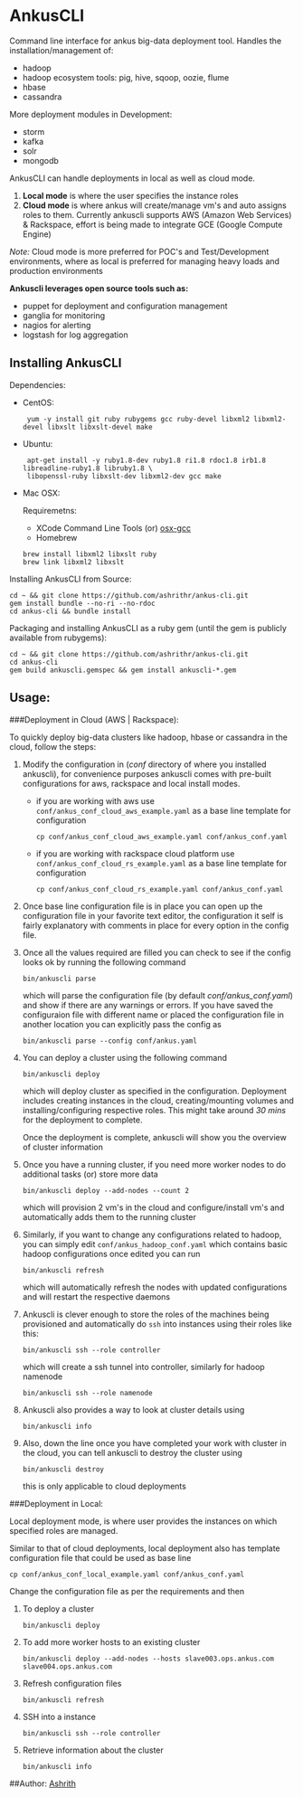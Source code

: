 # AnkusCLI

Command line interface for ankus big-data deployment tool. Handles the installation/management of:

 - hadoop
 - hadoop ecosystem tools: pig, hive, sqoop, oozie, flume
 - hbase
 - cassandra

 More deployment modules in Development:

 - storm
 - kafka
 - solr
 - mongodb

 AnkusCLI can handle deployments in local as well as cloud mode.

 1. **Local mode** is where the user specifies the instance roles
 2. **Cloud mode** is where ankus will create/manage vm's and auto assigns roles to them. Currently ankuscli supports AWS (Amazon Web Services) & Rackspace, effort is being made to integrate GCE (Google Compute Engine)

  *Note:* Cloud mode is more preferred for POC's and Test/Development environments, where as local is preferred for managing heavy
  loads and production environments

**Ankuscli leverages open source tools such as:**

 - puppet for deployment and configuration management
 - ganglia for monitoring
 - nagios for alerting
 - logstash for log aggregation

## Installing AnkusCLI

Dependencies:
 
 - CentOS:

   ```
    yum -y install git ruby rubygems gcc ruby-devel libxml2 libxml2-devel libxslt libxslt-devel make
   ```
 - Ubuntu:

   ```
    apt-get install -y ruby1.8-dev ruby1.8 ri1.8 rdoc1.8 irb1.8 libreadline-ruby1.8 libruby1.8 \
    libopenssl-ruby libxslt-dev libxml2-dev gcc make
   ```
 
 - Mac OSX:
 
 	Requiremetns:
	- XCode Command Line Tools (or) [osx-gcc](https://github.com/kennethreitz/osx-gcc-installer/) 
	- Homebrew
	
	```
	brew install libxml2 libxslt ruby
	brew link libxml2 libxslt
	```

Installing AnkusCLI from Source:

```
cd ~ && git clone https://github.com/ashrithr/ankus-cli.git
gem install bundle --no-ri --no-rdoc
cd ankus-cli && bundle install
```
Packaging and installing AnkusCLI as a ruby gem (until the gem is publicly available from rubygems):

```
cd ~ && git clone https://github.com/ashrithr/ankus-cli.git
cd ankus-cli
gem build ankuscli.gemspec && gem install ankuscli-*.gem
```

## Usage:

###Deployment in Cloud (AWS | Rackspace):

To quickly deploy big-data clusters like hadoop, hbase or cassandra in the cloud, follow the steps:

1. Modify the configuration in (*conf* directory of where you installed ankuscli), for convenience purposes ankuscli comes with pre-built configurations for aws, rackspace and local install modes.
	* if you are working with aws use `conf/ankus_conf_cloud_aws_example.yaml` as a base line template for configuration
		
		```
		cp conf/ankus_conf_cloud_aws_example.yaml conf/ankus_conf.yaml
		```
	* if you are working with rackspace cloud platform use `conf/ankus_conf_cloud_rs_example.yaml` as a base line template for configuration
		
		```
		cp conf/ankus_conf_cloud_rs_example.yaml conf/ankus_conf.yaml
		```		
2. Once base line configuration file is in place you can open up the configuration file in your favorite text editor, the configuration it self is fairly explanatory with comments in place for every option in the config file.
3. Once all the values required are filled you can check to see if the config looks ok by running the following command 
	
	```
	bin/ankuscli parse
	```
	which will parse the configuration file (by default *conf/ankus_conf.yaml*) and show if there are any warnings or errors. If you have saved the configuraion file with different name or placed the configuration file in another location you can explicitly pass the config as
	
	```
	bin/ankuscli parse --config conf/ankus.yaml
	```	
4. You can deploy a cluster using the following command
	
	```
	bin/ankuscli deploy
	```
	which will deploy cluster as specified in the configuration. Deployment includes creating instances in the cloud, creating/mounting volumes and installing/configuring respective roles. This might take around *30 mins* for the deployment to complete.
	
	Once the deployment is complete, ankuscli will show you the overview of cluster information
5. Once you have a running cluster, if you need more worker nodes to do additional tasks (or) store more data
	
	```
	bin/ankuscli deploy --add-nodes --count 2
	```
	which will provision 2 vm's in the cloud and configure/install vm's and automatically adds them to the running cluster
6. Similarly, if you want to change any configurations related to hadoop, you can simply edit `conf/ankus_hadoop_conf.yaml` which contains basic hadoop configurations once edited you can run
	
	```
	bin/ankuscli refresh
	```
	which will automatically refresh the nodes with updated configurations and will restart the respective daemons
7. Ankuscli is clever enough to store the roles of the machines being provisioned and automatically do `ssh` into instances using their roles like this:
	
	```
	bin/ankuscli ssh --role controller
	```
	which will create a ssh tunnel into controller, similarly for hadoop namenode
	
	```
	bin/ankuscli ssh --role namenode
	```
8. Ankuscli also provides a way to look at cluster details using
	
	```
	bin/ankuscli info
	```
9. Also, down the line once you have completed your work with cluster in the cloud, you can tell ankuscli to destroy the cluster using
	
	```
	bin/ankuscli destroy
	```
	this is only applicable to cloud deployments

###Deployment in Local:

Local deployment mode, is where user provides the instances on which specified roles are managed.

Similar to that of cloud deployments, local deployment also has template configuration file that could be used as base line

```
cp conf/ankus_conf_local_example.yaml conf/ankus_conf.yaml
```

Change the configuration file as per the requirements and then

1. To deploy a cluster
	
	```
	bin/ankuscli deploy
	```
2. To add more worker hosts to an existing cluster
	
	```
	bin/ankuscli deploy --add-nodes --hosts slave003.ops.ankus.com slave004.ops.ankus.com
	```
3. Refresh configuration files
	
	```
	bin/ankuscli refresh
	```
4. SSH into a instance
	
	```
	bin/ankuscli ssh --role controller
	```
5. Retrieve information about the cluster
	```
	bin/ankuscli info
	```

##Author:
[Ashrith](https://github.com/ashrithr)